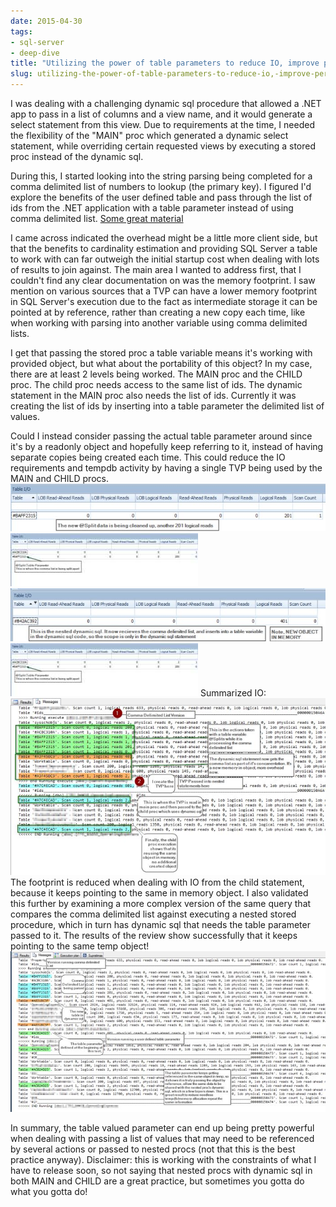```yaml
---
date: 2015-04-30
tags:
- sql-server
- deep-dive
title: "Utilizing the power of table parameters to reduce IO, improve performance, decrease pollution, and achieve world peace..."
slug: utilizing-the-power-of-table-parameters-to-reduce-io,-improve-performance,-decrease-pollution,-and-achieve-world-peace
---
```


I was dealing with a challenging dynamic sql procedure that allowed a .NET app to pass in a list of columns and a view name, and it would generate a select statement from this view. Due to requirements at the time, I needed the flexibility of the "MAIN" proc which generated a dynamic select statement, while overriding certain requested views by executing a stored proc instead of the dynamic sql.

During this, I started looking into the string parsing being completed for a comma delimited list of numbers to lookup (the primary key). I figured I'd explore the benefits of the user defined table and pass through the list of ids from the .NET application with a table parameter instead of using comma delimited list. [Some great material](http://www.sommarskog.se/arrays-in-sql-2008.html#Performance_Considerations)

I came across indicated the overhead might be a little more client side, but that the benefits to cardinality estimation and providing SQL Server a table to work with can far outweigh the initial startup cost when dealing with lots of results to join against. The main area I wanted to address first, that I couldn't find any clear documentation on was the memory footprint. I saw mention on various sources that a TVP can have a lower memory footprint in SQL Server's execution due to the fact as intermediate storage it can be pointed at by reference, rather than creating a new copy each time, like when working with parsing into another variable using comma delimited lists.

I get that passing the stored proc a table variable means it's working with provided object, but what about the portability of this object? In my case, there are at least 2 levels being worked. The MAIN proc and the CHILD proc. The child proc needs access to the same list of ids. The dynamic statement in the MAIN proc also needs the list of ids. Currently it was creating the list of ids by inserting into a table parameter the delimited list of values.

Could I instead consider passing the actual table parameter around since it's by a readonly object and hopefully keep referring to it, instead of having separate copies being created each time. This could reduce the IO requirements and tempdb activity by having a single TVP being used by the MAIN and CHILD procs.
![TVP Testing 2](images/SQL_Sentry_Plan_Explorer_PRO-2015-04-30_09_56_17_xkvtbz.png)
![TVP Testing 3](images/SQL_Sentry_Plan_Explorer_PRO-2015-04-30_09_52_10_bxzrlg.png)
![TVP Testing 4](images/SQL_Sentry_Plan_Explorer_PRO-2015-04-30_09_58_30_j7k6u3.png)
![TVP Testing 5](images/SQL_Sentry_Plan_Explorer_PRO-2015-04-30_09_52_10_bxzrlg.png)
Summarized IO:
![TVP Testing 1](images/-2015-04-30_09_06_36_s37z0t.png)
The footprint is reduced when dealing with IO from the child statement, because it keeps pointing to the same in memory object. I also validated this further by examining a more complex version of the same query that compares the comma delimited list against executing a nested stored procedure, which in turn has dynamic sql that needs the table parameter passed to it. The results of the review show successfully that it keeps pointing to the same temp object!
![TVP Test 6](images/Miscellaneous_Files_-_Testing_New_Stored_Proc_with_Debug.sql_--2015-04-30_10_06_40_ojiues.png)

In summary, the table valued parameter can end up being pretty powerful when dealing with passing a list of values that may need to be referenced by several actions or passed to nested procs (not that this is the best practice anyway). Disclaimer: this is working with the constraints of what I have to release soon, so not saying that nested procs with dynamic sql in both MAIN and CHILD are a great practice, but sometimes you gotta do what you gotta do!
